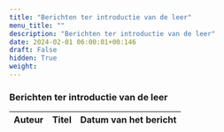 ```yaml
---
title: "Berichten ter introductie van de leer"
menu_title: ""
description: "Berichten ter introductie van de leer"
date: 2024-02-01 06:00:01+00:146
draft: False
hidden: True
weight:
---
```

### Berichten ter introductie van de leer

**Auteur** | **Titel** | **Datum van het bericht**
---|---|---
